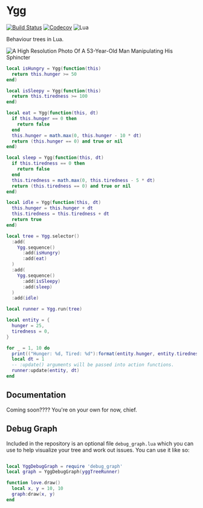 Ygg
===

[![Build Status](https://travis-ci.org/oniietzschan/ygg.svg?branch=master)](https://travis-ci.org/oniietzschan/ygg)
[![Codecov](https://codecov.io/gh/oniietzschan/ygg/branch/master/graph/badge.svg)](https://codecov.io/gh/oniietzschan/ygg)
![Lua](https://img.shields.io/badge/Lua-JIT%2C%205.1-blue.svg)

Behaviour trees in Lua.

![A High Resolution Photo Of A 53-Year-Old Man Manipulating His Sphincter](https://i.ibb.co/kQCdwm0/2020-02-01-behaviour-tree.gif)

```lua
local isHungry = Ygg(function(this)
  return this.hunger >= 50
end)

local isSleepy = Ygg(function(this)
  return this.tiredness >= 100
end)

local eat = Ygg(function(this, dt)
  if this.hunger == 0 then
    return false
  end
  this.hunger = math.max(0, this.hunger - 10 * dt)
  return (this.hunger == 0) and true or nil
end)

local sleep = Ygg(function(this, dt)
  if this.tiredness == 0 then
    return false
  end
  this.tiredness = math.max(0, this.tiredness - 5 * dt)
  return (this.tiredness == 0) and true or nil
end)

local idle = Ygg(function(this, dt)
  this.hunger = this.hunger + dt
  this.tiredness = this.tiredness + dt
  return true
end)

local tree = Ygg.selector()
  :add(
    Ygg.sequence()
      :add(isHungry)
      :add(eat)
  )
  :add(
    Ygg.sequence()
      :add(isSleepy)
      :add(sleep)
  )
  :add(idle)

local runner = Ygg.run(tree)

local entity = {
  hunger = 25,
  tiredness = 0,
}

for _ = 1, 10 do
  print(("Hunger: %d, Tired: %d"):format(entity.hunger, entity.tiredness))
  local dt = 1
  -- :update() arguments will be passed into action functions.
  runner:update(entity, dt)
end
```

Documentation
-------------

Coming soon???? You're on your own for now, chief.

Debug Graph
-----------

Included in the repository is an optional file `debug_graph.lua` which you can use to help visualize your tree and work out issues. You can use it like so:

```lua

local YggDebugGraph = require 'debug_graph'
local graph = YggDebugGraph(yggTreeRunner)

function love.draw()
  local x, y = 10, 10
  graph:draw(x, y)
end
```
